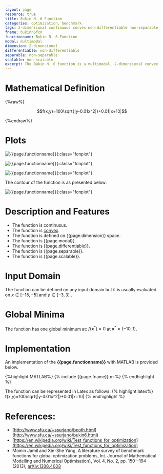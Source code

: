 ```yaml
---
layout: page
resource: true
title: Bukin N. 6 Function
categories: optimization, benchmark
tags: 2-dimensional continuous convex non-differentiable non-separable multimodal convex
fname: bukinn6fcn
functionname: Bukin N. 6 Function
modal: multimodal
dimension: 2-dimensional
differentiable: non-differentiable
separable: non-separable
scalable: non-scalable
excerpt: The Bukin N. 6 function is a multimodal, 2-dimensional convex mathematical function widely used for testing optimization algorithms
---
```


# Mathematical Definition

{%raw%}

$$f(x,y)=100\sqrt{|y-0.01x^2|}+0.01|x+10|$$

{%endraw%}

# Plots
![{{page.functionname}}]({{site.baseurl}}/doc/plots/{{page.fname}}.png){:class="fcnplot"}

![{{page.functionname}}]({{site.baseurl}}/doc/plots/{{page.fname}}_2.png){:class="fcnplot"}

![{{page.functionname}}]({{site.baseurl}}/doc/plots/{{page.fname}}_3.png){:class="fcnplot"}

The contour of the function is as presented below:

![{{page.functionname}}]({{site.baseurl}}/doc/plots/{{page.fname}}_contour.png){:class="fcnplot"}

# Description and Features
* The function is continuous.
* The function is [convex](https://en.wikipedia.org/wiki/Convex_function).
* The function is defined on {{page.dimension}} space. 
* The function is {{page.modal}}.
* The function is {{page.differentiable}}.
* The function is {{page.separable}}.
* The function is {{page.scalable}}.

# Input Domain
The function can be defined on any input domain but it is usually evaluated on $x \in [-15, -5]$ and $y \in [-3, 3]$ .

# Global Minima
The function has one global minimum at: $f(\textbf{x}^{\ast})=0$ at $\textbf{x}^{\ast} = (-10,1)$.

# Implementation
An implementation of the **{{page.functionname}}** with MATLAB is provided below. 

{%highlight MATLAB%}
{% include {{page.fname}}.m %}
{% endhighlight %}

The function can be represented in Latex as follows:
{% highlight latex%}
f(x,y)=100\sqrt{|y-0.01x^2|}+0.01|x+10|
{% endhighlight %}

# References:
* [http://www.sfu.ca/~ssurjano/booth.html](http://www.sfu.ca/~ssurjano/bukin6.html)
* [https://en.wikipedia.org/wiki/Test_functions_for_optimization](https://en.wikipedia.org/wiki/Test_functions_for_optimization)
* Momin Jamil and Xin-She Yang, A literature survey of benchmark functions for global optimization problems, Int. Journal of Mathematical Modelling and Numerical Optimisation}, Vol. 4, No. 2, pp. 150--194 (2013), [arXiv:1308.4008](arXiv:1308.4008)

